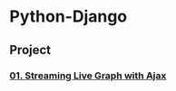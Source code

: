 # Python-Django

## Project

### [01. Streaming Live Graph with Ajax](https://github.com/naddongddong/Python-Django/tree/main/project/01.%20Streaming%20Live%20Graph%20with%20Ajax)
